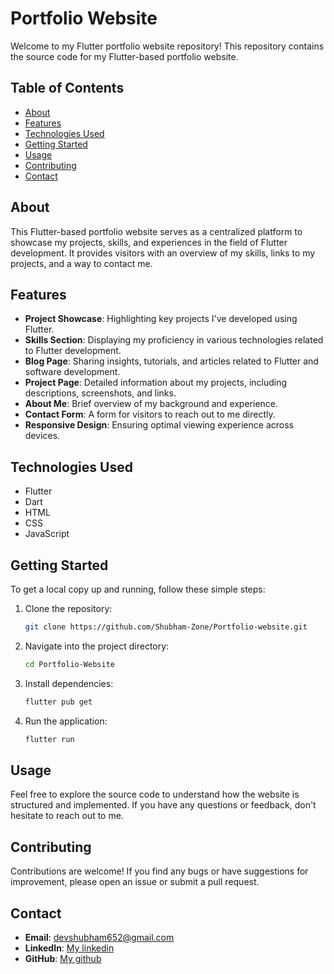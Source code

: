 # Portfolio Website

Welcome to my Flutter portfolio website repository! This repository contains the source code for my Flutter-based portfolio website.

## Table of Contents

- [About](#about)
- [Features](#features)
- [Technologies Used](#technologies-used)
- [Getting Started](#getting-started)
- [Usage](#usage)
- [Contributing](#contributing)
- [Contact](#contact)

## About

This Flutter-based portfolio website serves as a centralized platform to showcase my projects, skills, and experiences in the field of Flutter development. It provides visitors with an overview of my skills, links to my projects, and a way to contact me.

## Features

- **Project Showcase**: Highlighting key projects I've developed using Flutter.
- **Skills Section**: Displaying my proficiency in various technologies related to Flutter development.
- **Blog Page**: Sharing insights, tutorials, and articles related to Flutter and software development.
- **Project Page**: Detailed information about my projects, including descriptions, screenshots, and links.
- **About Me**: Brief overview of my background and experience.
- **Contact Form**: A form for visitors to reach out to me directly.
- **Responsive Design**: Ensuring optimal viewing experience across devices.

## Technologies Used

- Flutter
- Dart
- HTML
- CSS
- JavaScript

## Getting Started

To get a local copy up and running, follow these simple steps:

1. Clone the repository:
   ```bash
   git clone https://github.com/Shubham-Zone/Portfolio-website.git
   ```

2. Navigate into the project directory:
   ```bash
   cd Portfolio-Website
   ```

3. Install dependencies:
   ```bash
   flutter pub get
   ```

4. Run the application:
   ```bash
   flutter run
   ```

## Usage

Feel free to explore the source code to understand how the website is structured and implemented. If you have any questions or feedback, don't hesitate to reach out to me.

## Contributing

Contributions are welcome! If you find any bugs or have suggestions for improvement, please open an issue or submit a pull request.

## Contact

- **Email**: devshubham652@gmail.com
- **LinkedIn**: [My linkedin](https://www.linkedin.com/in/shubham-kumar-33748a229/)
- **GitHub**: [My github](https://github.com/Shubham-Zone)
```
